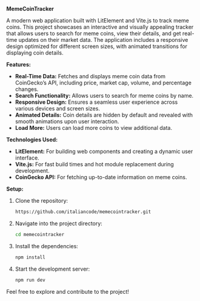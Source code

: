 **MemeCoinTracker**

A modern web application built with LitElement and Vite.js to track meme coins. This project showcases an interactive and visually appealing tracker that allows users to search for meme coins, view their details, and get real-time updates on their market data. The application includes a responsive design optimized for different screen sizes, with animated transitions for displaying coin details.

**Features:**

- **Real-Time Data:** Fetches and displays meme coin data from CoinGecko’s API, including price, market cap, volume, and percentage changes.
- **Search Functionality:** Allows users to search for meme coins by name.
- **Responsive Design:** Ensures a seamless user experience across various devices and screen sizes.
- **Animated Details:** Coin details are hidden by default and revealed with smooth animations upon user interaction.
- **Load More:** Users can load more coins to view additional data.

**Technologies Used:**

- **LitElement:** For building web components and creating a dynamic user interface.
- **Vite.js:** For fast build times and hot module replacement during development.
- **CoinGecko API:** For fetching up-to-date information on meme coins.

**Setup:**

1. Clone the repository:
   ```bash
   https://github.com/italiancode/memecointracker.git
   ```
2. Navigate into the project directory:
   ```bash
   cd memecointracker
   ```
3. Install the dependencies:
   ```bash
   npm install
   ```
4. Start the development server:
   ```bash
   npm run dev
   ```

Feel free to explore and contribute to the project!
